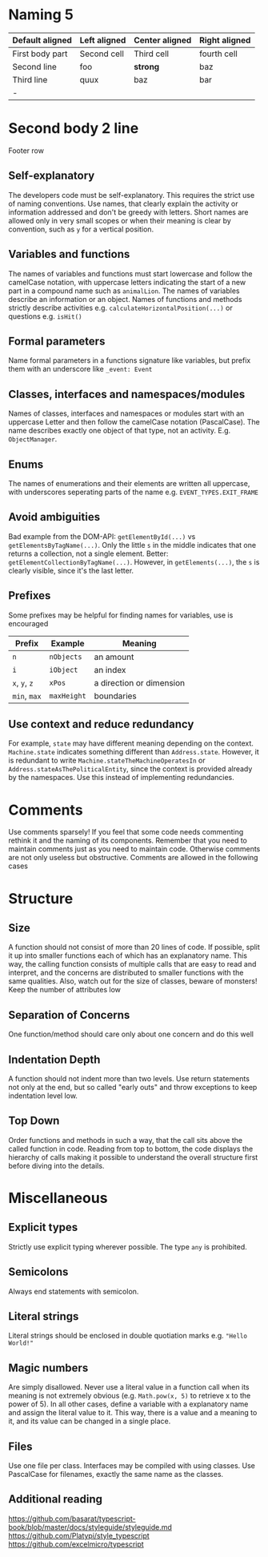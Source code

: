 # Naming 5

|Default aligned | Left aligned | Center aligned | Right aligned
-|-|-|-
First body part | Second cell | Third cell | fourth cell
Second line |foo | **strong** | baz
| Third line |quux | baz | bar
|-
Second body
2 line
=
Footer row


## Self-explanatory
The developers code must be self-explanatory. This requires the strict use of naming conventions. Use names, that clearly explain the activity or information addressed and don't be greedy with letters. Short names are allowed only in very small scopes or when their meaning is clear by convention, such as `y` for a vertical position.
## Variables and functions
The names of variables and functions must start lowercase and follow the camelCase notation, with uppercase letters indicating the start of a new part in a compound name such as `animalLion`. The names of variables describe an information or an object. Names of functions and methods strictly describe activities e.g. `calculateHorizontalPosition(...)` or questions e.g. `isHit()`
## Formal parameters
Name formal parameters in a functions signature like variables, but prefix them with an underscore like `_event: Event`
## Classes, interfaces and namespaces/modules
Names of classes, interfaces and namespaces or modules start with an uppercase Letter and then follow the camelCase notation (PascalCase). The name describes exactly one object of that type, not an activity. E.g. `ObjectManager`. 
## Enums
The names of enumerations and their elements are written all uppercase, with underscores seperating parts of the name e.g. `EVENT_TYPES.EXIT_FRAME`
## Avoid ambiguities
Bad example from the DOM-API: `getElementById(...)` vs `getElementsByTagName(...)`. Only the little `s` in the middle indicates that one returns a collection, not a single element. Better: `getElementCollectionByTagName(...)`. However, in `getElements(...)`, the `s` is clearly visible, since it's the last letter.
## Prefixes
Some prefixes may be helpful for finding names for variables, use is encouraged  

Prefix|Example|Meaning
-|-|-
`n`|`nObjects`|an amount
`i`|`iObject`|an index
`x`, `y`, `z`|`xPos`|a direction or dimension
`min`, `max`|`maxHeight`|boundaries
## Use context and reduce redundancy
For example, `state` may have different meaning depending on the context. `Machine.state` indicates something different than `Address.state`. However, it is redundant to write `Machine.stateTheMachineOperatesIn` or `Address.stateAsThePoliticalEntity`, since the context is provided already by the namespaces. Use this instead of implementing redundancies.

# Comments
Use comments sparsely! If you feel that some code needs commenting rethink it and the naming of its components. Remember that you need to maintain comments just as you need to maintain code. Otherwise comments are not only useless but obstructive. Comments are allowed in the following cases

# Structure
## Size
A function should not consist of more than 20 lines of code. If possible, split it up into smaller functions each of which has an explanatory name. This way, the calling function consists of multiple calls that are easy to read and interpret, and the concerns are distributed to smaller functions with the same qualities.
Also, watch out for the size of classes, beware of monsters! Keep the number of attributes low
## Separation of Concerns
One function/method should care only about one concern and do this well
## Indentation Depth
A function should not indent more than two levels. Use return statements not only at the end, but so called "early outs" and throw exceptions to keep indentation level low.
## Top Down
Order functions and methods in such a way, that the call sits above the called function in code. Reading from top to bottom, the code displays the hierarchy of calls making it possible to understand the overall structure first before diving into the details.

# Miscellaneous
## Explicit types
Strictly use explicit typing wherever possible. The type `any` is prohibited. 
## Semicolons
Always end statements with semicolon.
## Literal strings
Literal strings should be enclosed in double quotiation marks e.g. `"Hello World!"`
## Magic numbers
Are simply disallowed. Never use a literal value in a function call when its meaning is not extremely obvious (e.g. `Math.pow(x, 5)` to retrieve x to the power of 5). In all other cases, define a variable with a explanatory name and assign the literal value to it. This way, there is a value and a meaning to it, and its value can be changed in a single place.
## Files
Use one file per class. Interfaces may be compiled with using classes. Use PascalCase for filenames, exactly the same name as the classes.
## Additional reading
https://github.com/basarat/typescript-book/blob/master/docs/styleguide/styleguide.md  
https://github.com/Platypi/style_typescript  
https://github.com/excelmicro/typescript

